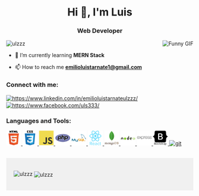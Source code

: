 <h1 align="center">Hi 👋, I'm Luis</h1>
<h3 align="center">Web Developer</h3>

<img align="right" src="https://user-images.githubusercontent.com/74038190/212284145-bf2c01a8-c448-4f1a-b911-996024c84606.gif" alt="Funny GIF" />

<p align="left"> <img src="https://komarev.com/ghpvc/?username=ulzzz&label=Profile%20views&color=0e75b6&style=flat" alt="ulzzz" /> </p>


- 🌱 I’m currently learning **MERN Stack**

- 📫 How to reach me **emilioluistarnate1@gmail.com**

<h3 align="left">Connect with me:</h3>
<p align="left">
<a href="https://linkedin.com/in/emilioluistarnateulzzz" target="blank"><img align="center" src="https://raw.githubusercontent.com/rahuldkjain/github-profile-readme-generator/master/src/images/icons/Social/linked-in-alt.svg" alt="https://www.linkedin.com/in/emilioluistarnateulzzz/" height="30" width="40" /></a>
<a href="https://fb.com/uls333/" target="blank"><img align="center" src="https://raw.githubusercontent.com/rahuldkjain/github-profile-readme-generator/master/src/images/icons/Social/facebook.svg" alt="https://www.facebook.com/uls333/" height="30" width="40" /></a>
</p>

<h3 align="left">Languages and Tools:</h3>
<p align="left">
  <!-- HTML -->
  <a href="https://www.w3.org/html/" target="_blank" rel="noreferrer">
    <img src="https://raw.githubusercontent.com/devicons/devicon/master/icons/html5/html5-original-wordmark.svg" alt="html5" width="40" height="40"/>
  </a>
  
  <!-- CSS -->
  <a href="https://www.w3schools.com/css/" target="_blank" rel="noreferrer">
    <img src="https://raw.githubusercontent.com/devicons/devicon/master/icons/css3/css3-original-wordmark.svg" alt="css3" width="40" height="40"/>
  </a>
  
  <!-- JavaScript -->
  <a href="https://developer.mozilla.org/en-US/docs/Web/JavaScript" target="_blank" rel="noreferrer">
    <img src="https://raw.githubusercontent.com/devicons/devicon/master/icons/javascript/javascript-original.svg" alt="javascript" width="40" height="40"/>
  </a>
  
  <!-- PHP -->
  <a href="https://www.php.net" target="_blank" rel="noreferrer">
    <img src="https://raw.githubusercontent.com/devicons/devicon/master/icons/php/php-original.svg" alt="php" width="40" height="40"/>
  </a>
  
  <!-- MySQL -->
  <a href="https://www.mysql.com/" target="_blank" rel="noreferrer">
    <img src="https://raw.githubusercontent.com/devicons/devicon/master/icons/mysql/mysql-original-wordmark.svg" alt="mysql" width="40" height="40"/>
  </a>
  
  <!-- React -->
  <a href="https://reactjs.org/" target="_blank" rel="noreferrer">
    <img src="https://raw.githubusercontent.com/devicons/devicon/master/icons/react/react-original-wordmark.svg" alt="react" width="40" height="40"/>
  </a>
  
  <!-- MongoDB -->
  <a href="https://www.mongodb.com/" target="_blank" rel="noreferrer">
    <img src="https://raw.githubusercontent.com/devicons/devicon/master/icons/mongodb/mongodb-original-wordmark.svg" alt="mongodb" width="40" height="40"/>
  </a>
  
  <!-- Node.js -->
  <a href="https://nodejs.org" target="_blank" rel="noreferrer">
    <img src="https://raw.githubusercontent.com/devicons/devicon/master/icons/nodejs/nodejs-original-wordmark.svg" alt="nodejs" width="40" height="40"/>
  </a>
  
  <!-- Express -->
  <a href="https://expressjs.com" target="_blank" rel="noreferrer">
    <img src="https://raw.githubusercontent.com/devicons/devicon/master/icons/express/express-original-wordmark.svg" alt="express" width="40" height="40"/>
  </a>
  
  <!-- Bootstrap -->
  <a href="https://getbootstrap.com" target="_blank" rel="noreferrer">
    <img src="https://raw.githubusercontent.com/devicons/devicon/master/icons/bootstrap/bootstrap-plain-wordmark.svg" alt="bootstrap" width="40" height="40"/>
  </a>
  
  <!-- Git -->
  <a href="https://git-scm.com/" target="_blank" rel="noreferrer">
    <img src="https://www.vectorlogo.zone/logos/git-scm/git-scm-icon.svg" alt="git" width="40" height="40"/>
  </a>
</p>
<br>


<div style="background-color: #f0f0f0; padding: 20px;">
    <p><img align="left" src="https://github-readme-stats.vercel.app/api?username=ulzzz&show_icons=true&locale=en" alt="ulzzz" /></p>
    <p>&nbsp;<img align="center" src="https://github-readme-stats.vercel.app/api/top-langs?username=ulzzz&show_icons=true&locale=en&layout=compact" alt="ulzzz" /></p>
</div>




